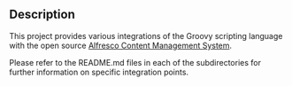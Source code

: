 ## Description
This project provides various integrations of the Groovy scripting language with the open source [Alfresco Content Management System](http://www.alfresco.org/).

Please refer to the README.md files in each of the subdirectories for further information on specific integration points.

